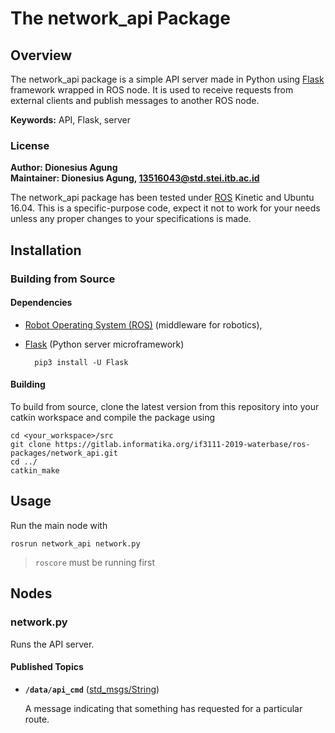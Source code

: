 # The network_api Package

## Overview

The network_api package is a simple API server made in Python using [Flask] framework wrapped in ROS node. It is used to receive requests from external clients and publish messages to another ROS node.

**Keywords:** API, Flask, server

### License

**Author: Dionesius Agung<br />
Maintainer: Dionesius Agung, 13516043@std.stei.itb.ac.id**

The network_api package has been tested under [ROS] Kinetic and Ubuntu 16.04. This is a specific-purpose code, expect it not to work for your needs unless any proper changes to your specifications is made.


## Installation

### Building from Source

#### Dependencies

- [Robot Operating System (ROS)](http://wiki.ros.org) (middleware for robotics),
- [Flask] (Python server microframework)

		pip3 install -U Flask


#### Building

To build from source, clone the latest version from this repository into your catkin workspace and compile the package using

	cd <your_workspace>/src
	git clone https://gitlab.informatika.org/if3111-2019-waterbase/ros-packages/network_api.git
	cd ../
	catkin_make


## Usage

Run the main node with

	rosrun network_api network.py

> `roscore` must be running first



## Nodes

### network.py

Runs the API server.

#### Published Topics

* **`/data/api_cmd`** ([std_msgs/String])

	A message indicating that something has requested for a particular route.


[ROS]: http://www.ros.org
[Flask]: http://flask.pocoo.org/
[std_msgs/String]: http://docs.ros.org/api/std_msgs/html/msg/String.html